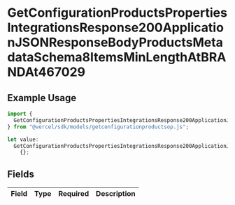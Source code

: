 # GetConfigurationProductsPropertiesIntegrationsResponse200ApplicationJSONResponseBodyProductsMetadataSchema8ItemsMinLengthAtBRANDAt467029

## Example Usage

```typescript
import {
  GetConfigurationProductsPropertiesIntegrationsResponse200ApplicationJSONResponseBodyProductsMetadataSchema8ItemsMinLengthAtBRANDAt467029,
} from "@vercel/sdk/models/getconfigurationproductsop.js";

let value:
  GetConfigurationProductsPropertiesIntegrationsResponse200ApplicationJSONResponseBodyProductsMetadataSchema8ItemsMinLengthAtBRANDAt467029 =
    {};
```

## Fields

| Field       | Type        | Required    | Description |
| ----------- | ----------- | ----------- | ----------- |